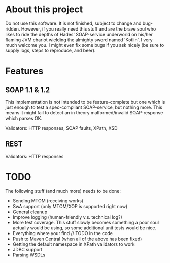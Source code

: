 # About this project #
Do not use this software. It is not finished, subject to change and bug-ridden. However, if you really need this stuff and are the brave soul who likes to ride the depths of Hades' SOAP-service underworld on his/her flaming JVM chariot wielding the almighty sword named 'Kotlin', I very much welcome you.
I might even fix some bugs if you ask nicely (be sure to supply logs, steps to reproduce, and beer). 

# Features #

## SOAP 1.1 & 1.2 ##
This implementation is not intended to be feature-complete but one which is just enough to test a spec-compliant SOAP-service, but nothing more.
This means it might fail to detect an in theory malformed/invalid SOAP-response which parses OK.

Validators: HTTP responses, SOAP faults, XPath, XSD

## REST ##

Validators: HTTP responses

# TODO #
The following stuff (and much more) needs to be done:
- Sending MTOM (receiving works)
- SwA support (only MTOM/XOP is supported right now)
- General cleanup
- Improve logging (human-friendly v.s. technical log?)
- More test coverage. This stuff slowly becomes something a poor soul actually would be using, so some additional unit tests would be nice.
- Everything where your find // TODO in the code
- Push to Maven Central (when all of the above has been fixed)
- Getting the default namespace in XPath validators to work
- JDBC support
- Parsing WSDLs